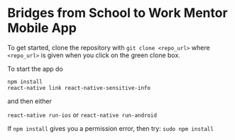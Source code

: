 # Bridges from School to Work Mentor Mobile App

To get started, clone the repository with `git clone <repo_url>` where `<repo_url>` is given when you click on the green clone box.

To start the app do

```
npm install
react-native link react-native-sensitive-info
```
and then either

`react-native run-ios` or `react-native run-android`

If `npm install` gives you a permission error, then try:
`sudo npm install`
